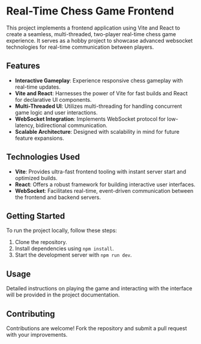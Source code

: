 # Real-Time Chess Game Frontend

This project implements a frontend application using Vite and React to create a seamless, multi-threaded, two-player real-time chess game experience. It serves as a hobby project to showcase advanced websocket technologies for real-time communication between players.

## Features

- **Interactive Gameplay**: Experience responsive chess gameplay with real-time updates.
- **Vite and React**: Harnesses the power of Vite for fast builds and React for declarative UI components.
- **Multi-Threaded UI**: Utilizes multi-threading for handling concurrent game logic and user interactions.
- **WebSocket Integration**: Implements WebSocket protocol for low-latency, bidirectional communication.
- **Scalable Architecture**: Designed with scalability in mind for future feature expansions.

## Technologies Used

- **Vite**: Provides ultra-fast frontend tooling with instant server start and optimized builds.
- **React**: Offers a robust framework for building interactive user interfaces.
- **WebSocket**: Facilitates real-time, event-driven communication between the frontend and backend servers.

## Getting Started

To run the project locally, follow these steps:

1. Clone the repository.
2. Install dependencies using `npm install`.
3. Start the development server with `npm run dev`.

## Usage

Detailed instructions on playing the game and interacting with the interface will be provided in the project documentation.

## Contributing

Contributions are welcome! Fork the repository and submit a pull request with your improvements.
